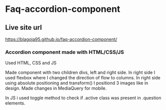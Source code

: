 # Faq-accordion-component

## Live site url

https://blagoja95.github.io/faq-accordion-component/

### Accordion component made with HTML/CSS/JS

Used HTML, CSS and JS

Made component with two children divs, left and right side.
In right side I used flexbox where I changed the direction of flow to columns.
In right side using absolute positioning and transform() I positiond 3 images like in design.
Made changes in MediaQuery for mobile.

In JS i used toggle method to check if .active class was present in .question elements.
